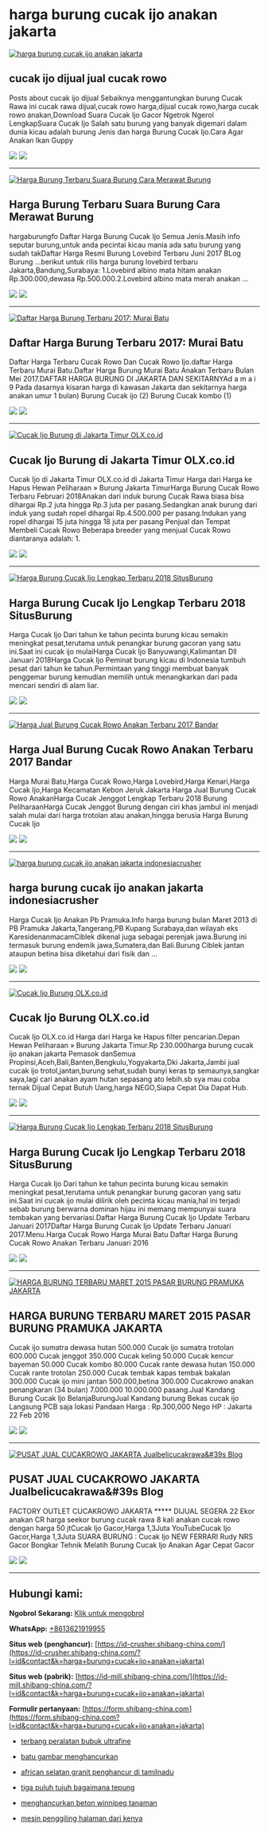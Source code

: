 # harga burung cucak ijo anakan jakarta

<a href="https://swt.shibang-china.com/?l=id&img&k=harga+burung+cucak+ijo+anakan+jakarta" target="_blank">![harga burung cucak ijo anakan jakarta](http://static.shibang-china.com/all-800x300/849.jpg)</a>

## cucak ijo dijual jual cucak rowo
Posts about cucak ijo dijual Sebaiknya menggantungkan burung Cucak Rawa ini cucak rawa dijual,cucak rowo harga,dijual cucak rowo,harga cucak rowo anakan,Download Suara Cucak Ijo Gacor Ngetrok Ngerol LengkapSuara Cucak Ijo Salah satu burung yang banyak digemari dalam dunia kicau adalah burung Jenis dan harga Burung Cucak Ijo.Cara Agar Anakan Ikan Guppy


<a href="https://whatsapp.shibangsoft.com/WhatsApp.php" target="_blank" title="WhatsApp">![](http://static.shibang-china.com/icon/whatsapp.png)</a> <a href="https://swt.shibang-china.com/?l=id&icon&k=harga+burung+cucak+ijo+anakan+jakarta" target="_blank">![](http://static.shibang-china.com/icon/chat-id.png)</a>

---

<a href="https://swt.shibang-china.com/?l=id&img&k=harga+burung+cucak+ijo+anakan+jakarta" target="_blank">![Harga Burung Terbaru Suara Burung Cara Merawat Burung](http://static.shibang-china.com/all-800x300/1298.jpg)</a>

## Harga Burung Terbaru Suara Burung Cara Merawat Burung
hargaburungfo Daftar Harga Burung Cucak Ijo Semua Jenis.Masih info seputar burung,untuk anda pecintai kicau mania ada satu burung yang sudah takDaftar Harga Resmi Burung Lovebird Terbaru Juni 2017 BLog Burung …berikut untuk rilis harga burung lovebird terbaru Jakarta,Bandung,Surabaya: 1.Lovebird albino mata hitam anakan Rp.300.000,dewasa Rp.500.000.2.Lovebird albino mata merah anakan …


<a href="https://whatsapp.shibangsoft.com/WhatsApp.php" target="_blank" title="WhatsApp">![](http://static.shibang-china.com/icon/whatsapp.png)</a> <a href="https://swt.shibang-china.com/?l=id&icon&k=harga+burung+cucak+ijo+anakan+jakarta" target="_blank">![](http://static.shibang-china.com/icon/chat-id.png)</a>

---

<a href="https://swt.shibang-china.com/?l=id&img&k=harga+burung+cucak+ijo+anakan+jakarta" target="_blank">![Daftar Harga Burung Terbaru 2017: Murai Batu](http://static.shibang-china.com/all-800x300/48.jpg)</a>

## Daftar Harga Burung Terbaru 2017: Murai Batu
Daftar Harga Terbaru Cucak Rowo Dan Cucak Rowo Ijo.daftar Harga Terbaru Murai Batu.Daftar Harga Burung Murai Batu Anakan Terbaru Bulan Mei 2017.DAFTAR HARGA BURUNG DI JAKARTA DAN SEKITARNYAd a m a i 9 Pada dasarnya kisaran harga di kawasan Jakarta dan sekitarnya harga anakan umur 1 bulan) Burung Cucak ijo (2) Burung Cucak kombo (1)


<a href="https://whatsapp.shibangsoft.com/WhatsApp.php" target="_blank" title="WhatsApp">![](http://static.shibang-china.com/icon/whatsapp.png)</a> <a href="https://swt.shibang-china.com/?l=id&icon&k=harga+burung+cucak+ijo+anakan+jakarta" target="_blank">![](http://static.shibang-china.com/icon/chat-id.png)</a>

---

<a href="https://swt.shibang-china.com/?l=id&img&k=harga+burung+cucak+ijo+anakan+jakarta" target="_blank">![Cucak Ijo Burung di Jakarta Timur OLX.co.id](http://static.shibang-china.com/all-800x300/1298.jpg)</a>

## Cucak Ijo Burung di Jakarta Timur OLX.co.id
Cucak Ijo di Jakarta Timur OLX.co.id di Jakarta Timur Harga dari Harga ke Hapus Hewan Peliharaan » Burung Jakarta TimurHarga Burung Cucak Rowo Terbaru Februari 2018Anakan dari induk burung Cucak Rawa biasa bisa dihargai Rp.2 juta hingga Rp.3 juta per pasang.Sedangkan anak burung dari induk yang sudah ropel dihargai Rp.4.500.000 per pasang.Indukan yang ropel dihargai 15 juta hingga 18 juta per pasang Penjual dan Tempat Membeli Cucak Rowo Beberapa breeder yang menjual Cucak Rowo diantaranya adalah: 1.


<a href="https://whatsapp.shibangsoft.com/WhatsApp.php" target="_blank" title="WhatsApp">![](http://static.shibang-china.com/icon/whatsapp.png)</a> <a href="https://swt.shibang-china.com/?l=id&icon&k=harga+burung+cucak+ijo+anakan+jakarta" target="_blank">![](http://static.shibang-china.com/icon/chat-id.png)</a>

---

<a href="https://swt.shibang-china.com/?l=id&img&k=harga+burung+cucak+ijo+anakan+jakarta" target="_blank">![Harga Burung Cucak Ijo Lengkap Terbaru 2018 SitusBurung](http://static.shibang-china.com/all-800x300/365.jpg)</a>

## Harga Burung Cucak Ijo Lengkap Terbaru 2018 SitusBurung
Harga Cucak Ijo Dari tahun ke tahun pecinta burung kicau semakin meningkat pesat,terutama untuk penangkar burung gacoran yang satu ini.Saat ini cucak ijo mulaiHarga Cucak Ijo Banyuwangi,Kalimantan Dll Januari 2018Harga Cucak Ijo Peminat burung kicau di Indonesia tumbuh pesat dari tahun ke tahun.Permintaan yang tinggi membuat banyak penggemar burung kemudian memilih untuk menangkarkan dari pada mencari sendiri di alam liar.


<a href="https://whatsapp.shibangsoft.com/WhatsApp.php" target="_blank" title="WhatsApp">![](http://static.shibang-china.com/icon/whatsapp.png)</a> <a href="https://swt.shibang-china.com/?l=id&icon&k=harga+burung+cucak+ijo+anakan+jakarta" target="_blank">![](http://static.shibang-china.com/icon/chat-id.png)</a>

---

<a href="https://swt.shibang-china.com/?l=id&img&k=harga+burung+cucak+ijo+anakan+jakarta" target="_blank">![Harga Jual Burung Cucak Rowo Anakan Terbaru 2017 Bandar](http://static.shibang-china.com/all-800x300/871.jpg)</a>

## Harga Jual Burung Cucak Rowo Anakan Terbaru 2017 Bandar
Harga Murai Batu,Harga Cucak Rowo,Harga Lovebird,Harga Kenari,Harga Cucak Ijo,Harga Kecamatan Kebon Jeruk Jakarta Harga Jual Burung Cucak Rowo AnakanHarga Cucak Jenggot Lengkap Terbaru 2018 Burung PeliharaanHarga Cucak Jenggot Burung dengan ciri khas jambul ini menjadi salah mulai dari harga trotolan atau anakan,hingga berusia Harga Burung Cucak Ijo


<a href="https://whatsapp.shibangsoft.com/WhatsApp.php" target="_blank" title="WhatsApp">![](http://static.shibang-china.com/icon/whatsapp.png)</a> <a href="https://swt.shibang-china.com/?l=id&icon&k=harga+burung+cucak+ijo+anakan+jakarta" target="_blank">![](http://static.shibang-china.com/icon/chat-id.png)</a>

---

<a href="https://swt.shibang-china.com/?l=id&img&k=harga+burung+cucak+ijo+anakan+jakarta" target="_blank">![harga burung cucak ijo anakan jakarta indonesiacrusher](http://static.shibang-china.com/all-800x300/1372.jpg)</a>

## harga burung cucak ijo anakan jakarta indonesiacrusher
Harga Cucak Ijo Anakan Pb Pramuka.Info harga burung bulan Maret 2013 di PB Pramuka Jakarta,Tangerang,PB Kupang Surabaya,dan wilayah eks KaresidenanmacamCiblek dikenal juga sebagai perenjak jawa.Burung ini termasuk burung endemik jawa,Sumatera,dan Bali.Burung Ciblek jantan ataupun betina bisa diketahui dari fisik dan …


<a href="https://whatsapp.shibangsoft.com/WhatsApp.php" target="_blank" title="WhatsApp">![](http://static.shibang-china.com/icon/whatsapp.png)</a> <a href="https://swt.shibang-china.com/?l=id&icon&k=harga+burung+cucak+ijo+anakan+jakarta" target="_blank">![](http://static.shibang-china.com/icon/chat-id.png)</a>

---

<a href="https://swt.shibang-china.com/?l=id&img&k=harga+burung+cucak+ijo+anakan+jakarta" target="_blank">![Cucak Ijo Burung OLX.co.id](http://static.shibang-china.com/all-800x300/264.jpg)</a>

## Cucak Ijo Burung OLX.co.id
Cucak Ijo OLX.co.id Harga dari Harga ke Hapus filter pencarian.Depan Hewan Peliharaan » Burung Jakarta Timur.Rp 230.000harga burung cucak ijo anakan jakarta Pemasok danSemua Propinsi,Aceh,Bali,Banten,Bengkulu,Yogyakarta,Dki Jakarta,Jambi jual cucak ijo trotol,jantan,burung sehat,sudah bunyi keras tp semaunya,sangkar saya,lagi cari anakan ayam hutan sepasang ato lebih.sb sya mau coba ternak Dijual Cepat Butuh Uang,harga NEGO,Siapa Cepat Dia Dapat Hub.


<a href="https://whatsapp.shibangsoft.com/WhatsApp.php" target="_blank" title="WhatsApp">![](http://static.shibang-china.com/icon/whatsapp.png)</a> <a href="https://swt.shibang-china.com/?l=id&icon&k=harga+burung+cucak+ijo+anakan+jakarta" target="_blank">![](http://static.shibang-china.com/icon/chat-id.png)</a>

---

<a href="https://swt.shibang-china.com/?l=id&img&k=harga+burung+cucak+ijo+anakan+jakarta" target="_blank">![Harga Burung Cucak Ijo Lengkap Terbaru 2018 SitusBurung](http://static.shibang-china.com/all-800x300/301.jpg)</a>

## Harga Burung Cucak Ijo Lengkap Terbaru 2018 SitusBurung
Harga Cucak Ijo Dari tahun ke tahun pecinta burung kicau semakin meningkat pesat,terutama untuk penangkar burung gacoran yang satu ini.Saat ini cucak ijo mulai dilirik oleh pecinta kicau mania,hal ini terjadi sebab burung berwarna dominan hijau ini memang mempunyai suara tembakan yang bervariasi.Daftar Harga Burung Cucak Ijo Update Terbaru Januari 2017Daftar Harga Burung Cucak Ijo Update Terbaru Januari 2017.Menu.Harga Cucak Rowo Harga Murai Batu Daftar Harga Burung Cucak Rowo Anakan Terbaru Januari 2016


<a href="https://whatsapp.shibangsoft.com/WhatsApp.php" target="_blank" title="WhatsApp">![](http://static.shibang-china.com/icon/whatsapp.png)</a> <a href="https://swt.shibang-china.com/?l=id&icon&k=harga+burung+cucak+ijo+anakan+jakarta" target="_blank">![](http://static.shibang-china.com/icon/chat-id.png)</a>

---

<a href="https://swt.shibang-china.com/?l=id&img&k=harga+burung+cucak+ijo+anakan+jakarta" target="_blank">![HARGA BURUNG TERBARU MARET 2015 PASAR BURUNG PRAMUKA JAKARTA](http://static.shibang-china.com/all-800x300/994.jpg)</a>

## HARGA BURUNG TERBARU MARET 2015 PASAR BURUNG PRAMUKA JAKARTA
Cucak ijo sumatra dewasa hutan 500.000 Cucak ijo sumatra trotolan 600.000 Cucak jenggot 350.000 Cucak keling 50.000 Cucak kencur bayeman 50.000 Cucak kombo 80.000 Cucak rante dewasa hutan 150.000 Cucak rante trotolan 250.000 Cucak tembak kapas tembak bakalan 300.000 Cucak ijo mini jantan 500.000,betina 300.000 Cucakrowo anakan penangkaran (34 bulan) 7.000.000 10.000.000 pasang.Jual Kandang Burung Cucak Ijo BelanjaBurungJual Kandang burung Bekas cucak ijo Langsung PCB saja lokasi Pandaan Harga : Rp.300,000 Nego HP : Jakarta 22 Feb 2016


<a href="https://whatsapp.shibangsoft.com/WhatsApp.php" target="_blank" title="WhatsApp">![](http://static.shibang-china.com/icon/whatsapp.png)</a> <a href="https://swt.shibang-china.com/?l=id&icon&k=harga+burung+cucak+ijo+anakan+jakarta" target="_blank">![](http://static.shibang-china.com/icon/chat-id.png)</a>

---

<a href="https://swt.shibang-china.com/?l=id&img&k=harga+burung+cucak+ijo+anakan+jakarta" target="_blank">![PUSAT JUAL CUCAKROWO JAKARTA Jualbelicucakrawa&#39s Blog](http://static.shibang-china.com/all-800x300/987.jpg)</a>

## PUSAT JUAL CUCAKROWO JAKARTA Jualbelicucakrawa&#39s Blog
FACTORY OUTLET CUCAKROWO JAKARTA ***** DIJUAL SEGERA 22 Ekor anakan CR harga seekor burung cucak rawa 8 kali anakan cucak rowo dengan harga 50 jtCucak Ijo Gacor,Harga 1,3Juta YouTubeCucak Ijo Gacor,Harga 1,3Juta SUARA BURUNG : Cucak Ijo NEW FERRARI Rudy NRS Gacor Bongkar Tehnik Melatih Burung Cucak Ijo Anakan Agar Cepat Gacor


<a href="https://whatsapp.shibangsoft.com/WhatsApp.php" target="_blank" title="WhatsApp">![](http://static.shibang-china.com/icon/whatsapp.png)</a> <a href="https://swt.shibang-china.com/?l=id&icon&k=harga+burung+cucak+ijo+anakan+jakarta" target="_blank">![](http://static.shibang-china.com/icon/chat-id.png)</a>

---
## Hubungi kami:

**Ngobrol Sekarang:** [Klik untuk mengobrol](https://swt.shibang-china.com?l=id&contact&k=harga+burung+cucak+ijo+anakan+jakarta)

**WhatsApp:**  [+8613621919955](https://whatsapp.shibangsoft.com/WhatsApp.php)

**Situs web (penghancur):** [https://id-crusher.shibang-china.com/](https://id-crusher.shibang-china.com/?l=id&contact&k=harga+burung+cucak+ijo+anakan+jakarta)

**Situs web (pabrik):** [https://id-mill.shibang-china.com/](https://id-mill.shibang-china.com/?l=id&contact&k=harga+burung+cucak+ijo+anakan+jakarta)

**Formulir pertanyaan:** [https://form.shibang-china.com](https://form.shibang-china.com?l=id&contact&k=harga+burung+cucak+ijo+anakan+jakarta)

* [terbang peralatan bubuk ultrafine](../39/terbang%20peralatan%20bubuk%20ultrafine.md)

* [batu gambar menghancurkan](../31/batu%20gambar%20menghancurkan.md)

* [african selatan granit penghancur di tamilnadu](../37/african%20selatan%20granit%20penghancur%20di%20tamilnadu.md)

* [tiga puluh tujuh bagaimana tepung](../36/tiga%20puluh%20tujuh%20bagaimana%20tepung.md)

* [menghancurkan beton winnipeg tanaman](../33/menghancurkan%20beton%20winnipeg%20tanaman.md)

* [mesin penggiling halaman dari kenya](../39/mesin%20penggiling%20halaman%20dari%20kenya.md)